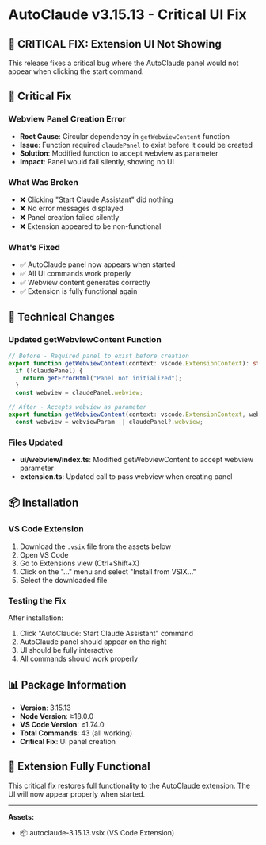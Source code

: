 # AutoClaude v3.15.13 - Critical UI Fix

## 🚨 CRITICAL FIX: Extension UI Not Showing

This release fixes a critical bug where the AutoClaude panel would not appear when clicking the start command.

## 🐛 Critical Fix

### Webview Panel Creation Error
- **Root Cause**: Circular dependency in `getWebviewContent` function
- **Issue**: Function required `claudePanel` to exist before it could be created
- **Solution**: Modified function to accept webview as parameter
- **Impact**: Panel would fail silently, showing no UI

### What Was Broken
- ❌ Clicking "Start Claude Assistant" did nothing
- ❌ No error messages displayed
- ❌ Panel creation failed silently
- ❌ Extension appeared to be non-functional

### What's Fixed
- ✅ AutoClaude panel now appears when started
- ✅ All UI commands work properly
- ✅ Webview content generates correctly
- ✅ Extension is fully functional again

## 🔧 Technical Changes

### Updated getWebviewContent Function
```typescript
// Before - Required panel to exist before creation
export function getWebviewContent(context: vscode.ExtensionContext): string {
  if (!claudePanel) {
    return getErrorHtml("Panel not initialized");
  }
  const webview = claudePanel.webview;

// After - Accepts webview as parameter
export function getWebviewContent(context: vscode.ExtensionContext, webviewParam?: vscode.Webview): string {
  const webview = webviewParam || claudePanel?.webview;
```

### Files Updated
- **ui/webview/index.ts**: Modified getWebviewContent to accept webview parameter
- **extension.ts**: Updated call to pass webview when creating panel

## 📦 Installation

### VS Code Extension
1. Download the `.vsix` file from the assets below
2. Open VS Code
3. Go to Extensions view (Ctrl+Shift+X)
4. Click on the "..." menu and select "Install from VSIX..."
5. Select the downloaded file

### Testing the Fix
After installation:
1. Click "AutoClaude: Start Claude Assistant" command
2. AutoClaude panel should appear on the right
3. UI should be fully interactive
4. All commands should work properly

## 📊 Package Information

- **Version**: 3.15.13
- **Node Version**: ≥18.0.0
- **VS Code Version**: ≥1.74.0
- **Total Commands**: 43 (all working)
- **Critical Fix**: UI panel creation

## 🎉 Extension Fully Functional

This critical fix restores full functionality to the AutoClaude extension. The UI will now appear properly when started.

---

**Assets:**
- 📦 autoclaude-3.15.13.vsix (VS Code Extension)
